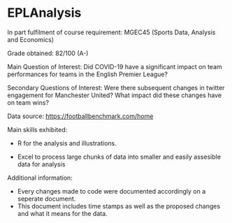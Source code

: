 # EPLAnalysis
In part fulfilment of course requirement: MGEC45 (Sports Data, Analysis and Economics) 

Grade obtained: 82/100 (A-)

Main Question of Interest: Did COVID-19 have a significant impact on team performances for teams in the English Premier League?

Secondary Questions of Interest: Were there subsequent changes in twitter engagement for Manchester United? What impact did these changes have on team wins?

Data source: https://footballbenchmark.com/home 

Main skills exhibited: 

- R for the analysis and illustrations. 

- Excel to process large chunks of data into smaller and easily assesible data for analysis

Additional information:

- Every changes made to code were documented accordingly on a seperate document. 
- This document includes time stamps as well as the proposed changes and what it means for the data. 
